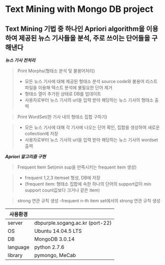 **Text Mining with Mongo DB project**
========
Text Mining 기법 중 하나인 Apriori algorithm을 이용하여 제공된 뉴스 기사들을 분석, 주로 쓰이는 단어들을 구해낸다
-------

***뉴스 기사 전처리***

> Print Morphs(형태소 분석 및 불용어처리)
>- 모든 뉴스 기사에 대해 제공된 형태소 분석 source code와 불용어 리스트 파일을 이용해 텍스트 분석에 불필요한 단어 제거
>- 형태소 열이 추가된 상태로 DB를 업데이트
>- 사용자로부터 뉴스 기사의 url을 입력 받아 해당하는 뉴스 기사의 형태소 출력



> Print WordSet(한 기사 내의 형태소 집합 구하기)

>- 모든 뉴스 기사에 대해 각 기사에 나오는 단어 확인, 집합을 생성하여 새로운 collection에 저장
>- 사용자로부터 뉴스 기사의 url을 입력 받아 해당하는 뉴스 기사의 wordset 출력


***Apriori 알고리즘 구현***

> Frequent Item Set(min sup을 만족시키는 frequent item 생성)

>- frequent 1,2,3 itemset 형성, DB에 저장
>- (frequent item: 형태소 집합에 속한 하나의 단어의 support값이 min support count값보다 크거나 같은 item)


> strong 연관 규칙 생성
>-frequent n-th item set에서의 strong 연관 규칙 생성





| 사용환경 |                                 |
| -------- | ------------------------------- |
| server   | dbpurple.sogang.ac.kr (port-22) |
| OS       | Ubuntu 14.04.5 LTS              |
| DB       | MongoDB 3.0.14                  |
| language | python 2.7.6                    |
| library  | pymongo, MeCab                  |

